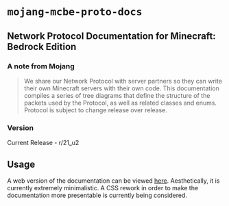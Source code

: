# `mojang-mcbe-proto-docs`
## Network Protocol Documentation for Minecraft: Bedrock Edition

### A note from Mojang
> We share our Network Protocol with server partners so they can write their own Minecraft servers with their own code. This documentation compiles a series of tree diagrams that define the structure of the packets used by the Protocol, as well as related classes and enums.
> Protocol is subject to change release over release.


### Version

Current Release - r/21_u2

## Usage

A web version of the documentation can be viewed [here](https://djstompzone.github.io/mojang-mcbe-proto-docs/).
Aesthetically, it is currently extremely minimalistic. A CSS rework in order to make the documentation more presentable is currently being considered.
